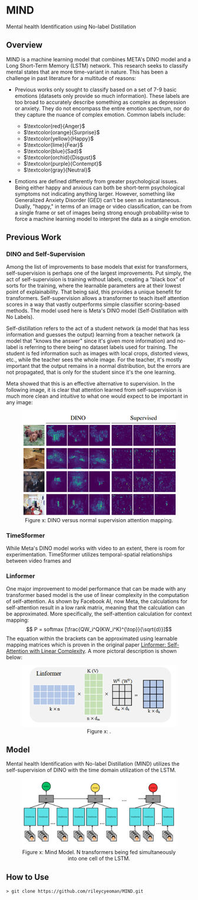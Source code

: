 # MIND
Mental health Identification using No-label Distillation

## Overview
MIND is a machine learning model that combines META's DINO model and a Long Short-Term Memory (LSTM) network. This research seeks to classify mental states that are more time-variant in nature. This has been a challenge in past literature for a multitude of reasons:
- Previous works only sought to classify based on a set of 7-9 basic emotions (datasets only provide so much information). These labels are too broad to accurately describe something as complex as depression or anxiety. They do not encompass the entire emotion spectrum, nor do they capture the nuance of complex emotion. Common labels include:
    - $\textcolor{red}{Anger}$
    - $\textcolor{orange}{Surprise}$
    - $\textcolor{yellow}{Happy}$
    - $\textcolor{lime}{Fear}$
    - $\textcolor{blue}{Sad}$
    - $\textcolor{orchid}{Disgust}$
    - $\textcolor{purple}{Contempt}$
    - $\textcolor{gray}{Neutral}$  

- Emotions are defined differently from greater psychological issues. Being either happy and anxious can both be short-term psychological symptoms not indicating anything larger. However, something like Generalized Anxiety Disorder (GED) can't be seen as instantaneous. Dually, "happy," in terms of an image or video classification, can be from a single frame or set of images being strong enough probability-wise to force a machine learning model to interpret the data as a single emotion. 


## Previous Work
### DINO and Self-Supervision
Among the list of improvements to base models that exist for transformers, self-supervision is perhaps one of the largest improvements. Put simply, the act of self-supervision is training without labels, creating a "black box" of sorts for the training, where the learnable parameters are at their lowest point of explainability. That being said, this provides a unique benefit for transformers. Self-supervision allows a transformer to teach itself attention scores in a way that vastly outperforms simple classifier scoring-based methods. The model used here is Meta's DINO model (Self-Distillation with No Labels).  

Self-distillation refers to the act of a student network (a model that has less information and guesses the output) learning from a teacher network (a model that "knows the answer" since it's given more information) and no-label is referring to there being no dataset labels used for training. The student is fed information such as images with local crops, distorted views, etc., while the teacher sees the whole image. For the teacher, it's mostly important that the output remains in a normal distribution, but the errors are not propagated, that is only for the student since it's the one learning.

Meta showed that this is an effective alternative to supervision. In the following image, it is clear that attention learned from self-supervision is much more clean and intuitive to what one would expect to be important in any image:
<figure style = "text-align: center;">
  <img src="images/dino.png" alt="DINO Attention" title="MIND">
  <figcaption>Figure x: DINO versus normal supervision attention mapping. </figcaption>
</figure>


### TimeSformer
While Meta's DINO model works with video to an extent, there is room for experimentation. TimeSformer utilizes temporal-spatial relationships between video frames and 

### Linformer
One major improvement to model performance that can be made with any transformer based model is the use of linear complexity in the computation of self-attention. As shown by Facebook AI, now Meta, the calculations for self-attention result in a low rank matrix, meaning that the calculation can be approximated. More specifically, the self-attention calculation for context mapping:
$$ P = softmax [\frac{QW_i^Q(KW_i^K)^{\top}}{\sqrt{d}}]$$
The equation within the brackets  can be approximated using learnable mapping matrices which is proven in the original paper [Linformer: Self-Attention with Linear Complexity](https://arxiv.org/pdf/2006.04768). A more pictoral description is shown below:
<figure style = "text-align: center;">
  <img src="images/linformer.png" alt="MIND Model" title="MIND">
  <figcaption>Figure x: . </figcaption>
</figure>



## Model
Mental health Identification with No-label Distillation (MIND) utilizes the self-supervision of DINO with the time domain utilization of the LSTM. 

<figure style = "text-align: center;">
  <img src="images/MIND.png" alt="MIND Model" title="MIND">
  <figcaption>Figure x: Mind Model. N transformers being fed simultaneously into one cell of the LSTM. </figcaption>
</figure>


## How to Use

```
> git clone https://github.com/rileycyeoman/MIND.git
```



